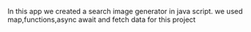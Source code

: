 In this app we created a search image generator in java script. we used map,functions,async await and fetch data for this project
